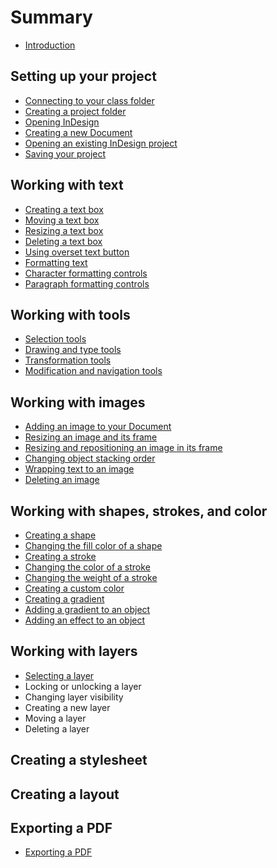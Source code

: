 # Summary

* [Introduction](README.md)

## Setting up your project

* [Connecting to your class folder](connecting-to-your-class-folder.md)
* [Creating a project folder](creating-a-project-folder.md)
* [Opening InDesign](opening-indesign.md)
* [Creating a new Document](creating-a-new-document.md)
* [Opening an existing InDesign project](opening-an-existing-indesign-project.md)
* [Saving your project](saving-your-project.md)

## Working with text

* [Creating a text box](creating-a-text-box.md)
* [Moving a text box](moving-a-text-box.md)
* [Resizing a text box](resizing-a-text-box.md)
* [Deleting a text box](deleting-a-text-box.md)
* [Using overset text button](using-overset-text-button.md)
* [Formatting text](formatting-text.md)
* [Character formatting controls](character-formatting-controls.md)
* [Paragraph formatting controls](paragraph-formatting-controls.md)

## Working with tools

* [Selection tools](selection-tools.md)
* [Drawing and type tools](drawing-and-type-tools.md)
* [Transformation tools](transformation-tools.md)
* [Modification and navigation tools](modification-and-navigation-tools.md)

## Working with images

* [Adding an image to your Document](adding-an-image-to-your-document.md)
* [Resizing an image and its frame](resizing-an-image-and-its-frame.md)
* [Resizing and repositioning an image in its frame](resizing-and-repositioning-an-image-in-its-frame.md)
* [Changing object stacking order](changing-object-stacking-order.md)
* [Wrapping text to an image](wrapping-text-to-an-image.md)
* [Deleting an image](deleting-an-image.md)

## Working with shapes, strokes, and color

* [Creating a shape](creating-a-shape.md)
* [Changing the fill color of a shape](changing-a-shapes-fill-color.md)
* [Creating a stroke](creating-a-stroke.md)
* [Changing the color of a stroke](changing-the-color-of-a-stroke.md)
* [Changing the weight of a stroke](changing-the-weight-of-a-stroke.md)
* [Creating a custom color](creating-a-custom-color.md)
* [Creating a gradient](creating-a-gradient.md)
* [Adding a gradient to an object](adding-a-gradient-to-an-object.md)
* [Adding an effect to an object](adding-an-effect-to-an-object.md)

## Working with layers

* [Selecting a layer](working-with-layers/selecting-a-layer.md)
* Locking or unlocking a layer
* Changing layer visibility
* Creating a new layer
* Moving a layer
* Deleting a layer

## Creating a stylesheet

## Creating a layout

## Exporting a PDF

* [Exporting a PDF](exporting-a-pdf.md)

